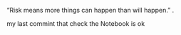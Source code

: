 “Risk means more things can happen than will happen.”
.

my last commint that check the Notebook is ok
